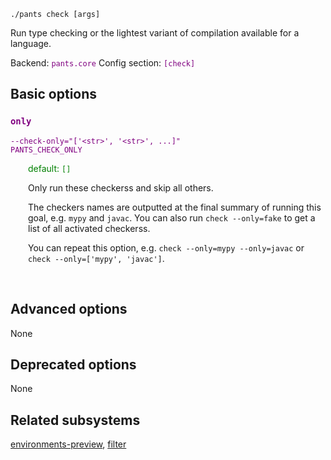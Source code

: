 ```
./pants check [args]
```
Run type checking or the lightest variant of compilation available for a language.

Backend: <span style="color: purple"><code>pants.core</code></span>
Config section: <span style="color: purple"><code>[check]</code></span>

## Basic options

<div style="color: purple">

### `only`

  <code>--check-only=&quot;['&lt;str&gt;', '&lt;str&gt;', ...]&quot;</code><br>
  <code>PANTS_CHECK_ONLY</code><br>
</div>
<div style="padding-left: 2em;">
<span style="color: green">default: <code>[]</code></span>

<br>

Only run these checkerss and skip all others.

The checkers names are outputted at the final summary of running this goal, e.g. `mypy` and `javac`. You can also run `check --only=fake` to get a list of all activated checkerss.

You can repeat this option, e.g. `check --only=mypy --only=javac` or `check --only=['mypy', 'javac']`.
</div>
<br>


## Advanced options

None

## Deprecated options

None


## Related subsystems
[environments-preview](environments-preview.md), [filter](filter.md)
